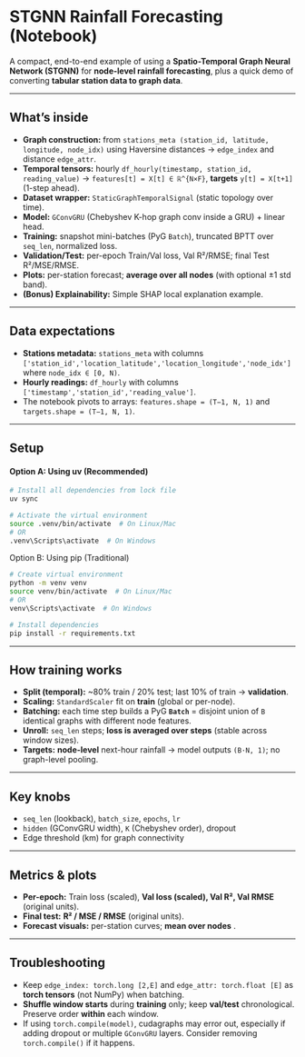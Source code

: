 # STGNN Rainfall Forecasting (Notebook)

A compact, end-to-end example of using a **Spatio-Temporal Graph Neural Network (STGNN)** for **node-level rainfall forecasting**, plus a quick demo of converting **tabular station data to graph data**.

---

## What’s inside

* **Graph construction:** from `stations_meta (station_id, latitude, longitude, node_idx)` using Haversine distances → `edge_index` and distance `edge_attr`.
* **Temporal tensors:** hourly `df_hourly(timestamp, station_id, reading_value)` →
  `features[t] = X[t] ∈ ℝ^{N×F}`, **targets** `y[t] = X[t+1]` (1-step ahead).
* **Dataset wrapper:** `StaticGraphTemporalSignal` (static topology over time).
* **Model:** `GConvGRU` (Chebyshev K-hop graph conv inside a GRU) + linear head.
* **Training:** snapshot mini-batches (PyG `Batch`), truncated BPTT over `seq_len`, normalized loss.
* **Validation/Test:** per-epoch Train/Val loss, Val R²/RMSE; final Test R²/MSE/RMSE.
* **Plots:** per-station forecast; **average over all nodes** (with optional ±1 std band).
* **(Bonus) Explainability:** Simple SHAP local explanation example.

---

## Data expectations

* **Stations metadata:** `stations_meta` with columns
  `['station_id','location_latitude','location_longitude','node_idx']` where `node_idx ∈ [0, N)`.
* **Hourly readings:** `df_hourly` with columns
  `['timestamp','station_id','reading_value']`.
* The notebook pivots to arrays:
  `features.shape = (T−1, N, 1)` and `targets.shape = (T−1, N, 1)`.

---

## Setup
#### Option A: Using uv (Recommended)
```bash
# Install all dependencies from lock file
uv sync

# Activate the virtual environment
source .venv/bin/activate  # On Linux/Mac
# OR
.venv\Scripts\activate  # On Windows
```

Option B: Using pip (Traditional)
```bash
# Create virtual environment
python -m venv venv
source venv/bin/activate  # On Linux/Mac
# OR
venv\Scripts\activate  # On Windows

# Install dependencies
pip install -r requirements.txt
```

---

## How training works 

* **Split (temporal):** \~80% train / 20% test; last 10% of train → **validation**.
* **Scaling:** `StandardScaler` fit on **train** (global or per-node).
* **Batching:** each time step builds a PyG **`Batch`** = disjoint union of `B` identical graphs with different node features.
* **Unroll:** `seq_len` steps; **loss is averaged over steps** (stable across window sizes).
* **Targets:** **node-level** next-hour rainfall → model outputs `(B·N, 1)`; no graph-level pooling.

---

## Key knobs

* `seq_len` (lookback), `batch_size`, `epochs`, `lr`
* `hidden` (GConvGRU width), `K` (Chebyshev order), dropout
* Edge threshold (km) for graph connectivity

---

## Metrics & plots

* **Per-epoch:** Train loss (scaled), **Val loss (scaled), Val R², Val RMSE** (original units).
* **Final test:** **R² / MSE / RMSE** (original units).
* **Forecast visuals:** per-station curves; **mean over nodes** .

---

## Troubleshooting

* Keep `edge_index: torch.long [2,E]` and `edge_attr: torch.float [E]` as **torch tensors** (not NumPy) when batching.
* **Shuffle window starts** during **training** only; keep **val/test** chronological. Preserve order **within** each window.
* If using `torch.compile(model)`, cudagraphs may error out, especially if adding dropout or multiple `GConvGRU` layers. Consider removing `torch.compile()` if it happens.

